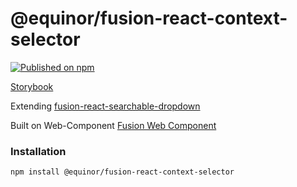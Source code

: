<!--prettier-ignore-start-->
# @equinor/fusion-react-context-selector

[![Published on npm](https://img.shields.io/npm/v/@equinor/fusion-react-context-selector.svg)](https://www.npmjs.com/package/@equinor/fusion-react-context-selector)

[Storybook](https://equinor.github.io/fusion-react-components/?path=/docs/data-contextselector)

Extending [fusion-react-searchable-dropdown](https://equinor.github.io/fusion-react-components/?path=/docs/data-searchable-dropdown)

Built on Web-Component [Fusion Web Component](https://github.com/equinor/fusion-web-components/tree/main/packages/searchable-dropdown)

### Installation

```sh
npm install @equinor/fusion-react-context-selector
```
